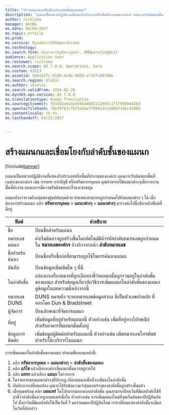 ```yaml
---
title: "สร้างแผนกและเชื่อมโยงกับลำดับชั้นของแผนก"
description: "แผนกเป็นหน่วยปฏิบัติงานที่แสดงถึงประเภทหรือพื้นที่ทำงานขององค์กร แผนกจะรับผิดชอบพื้นที่เฉพาะขององค์กร เช่น การขาย การบัญชี หรือทรัพยากรบุคคล คุณสามารถใช้แผนกต่างๆเพื่อรายงานพื้นที่ทำงาน แผนกอาจมีความรับผิดชอบกำไรและขาดทุน"
author: rschloma
manager: AnnBe
ms.date: 04/04/2017
ms.topic: article
ms.prod: 
ms.service: Dynamics365Operations
ms.technology: 
ms.search.form: HierarchyDesigner, OMOperatingUnit
audience: Application User
ms.reviewer: rschloma
ms.search.scope: AX 7.0.0, Operations, Core
ms.custom: 63213
ms.assetid: 5dbc62fc-0184-4c0e-9856-e735fc68799e
ms.search.region: Global
ms.author: shielas
ms.search.validFrom: 2016-02-28
ms.dyn365.ops.version: AX 7.0.0
ms.translationtype: Human Translation
ms.sourcegitcommit: fd3392eba3a394bd4b92112093c1f1f9b894426d
ms.openlocfilehash: 78bf0f63c7b752dde779901dcce88d73dbc42005
ms.contentlocale: th-th
ms.lasthandoff: 04/25/2017


---
```


# <a name="create-a-department-and-associate-it-with-the-department-hierarchy"></a>สร้างแผนกและเชื่อมโยงกับลำดับชั้นของแผนก

[!include[banner](includes/banner.md)]


แผนกเป็นหน่วยปฏิบัติงานที่แสดงถึงประเภทหรือพื้นที่ทำงานขององค์กร แผนกจะรับผิดชอบพื้นที่เฉพาะขององค์กร เช่น การขาย การบัญชี หรือทรัพยากรบุคคล คุณสามารถใช้แผนกต่างๆเพื่อรายงานพื้นที่ทำงาน แผนกอาจมีความรับผิดชอบกำไรและขาดทุน

แผนกยังอาจรวมถึงกลุ่มของศูนย์ต้นทุนด้วย ตำแหน่งสามารถถูกกำหนดไปยังแผนกต่าง ๆ ได้ เมื่อต้องการสร้างแผนก คลิก **ทรัพยากรบุคคล** &gt; **แผนกต่างๆ** &gt; **แผนกต่างๆ** ตารางต่อไปนี้อธิบายถึงฟิลด์ที่มีอยู่

| ฟิลด์               | คำอธิบาย                                                                                                                                                                                                       |
|---------------------|-------------------------------------------------------------------------------------------------------------------------------------------------------------------------------------------------------------------|
| ชื่อ                | ป้อนชื่อสำหรับแผนก                                                                                                                                                                                  |
| หมายเลขแผนก   | ค่าเริ่มต้นอาจถูกสร้างขึ้นโดยอัตโนมัติถ้ารหัสลำดับหมายเลขถูกกำหนดใน **หมายเลของค์กร** อ้างอิงจากหน้า **ลำดับหมายเลข**                                                  |
| ชื่อสำหรับค้นหา         | ป้อนชื่อหรือชื่อย่อที่สามารถถูกใช้ในการค้นหาแผนก                                                                                                                                            |
| บันทึก                | ป้อนข้อมูลเพิ่มเติมใด ๆ ที่นี่                                                                                                                                                                            |
| ในลำดับชั้น        | กล่องกาเครื่องหมายที่ถูกเลือกบ่งชี้ว่าแผนกนั้นถูกรวมอยู่ในลำดับชั้นของแผนก สำหรับข้อมูลเกี่ยวกับวิธีการเพิ่มแผนกในลำดับชั้นของแผนก ดูข้อมูลในบทความนี้หลังจากนี้ |
| หมายเลข DUNS         | DUNS หมายถึง ระบบหมายเลขข้อมูลสากล นี่เป็นตัวเลขเก้าหลัก ที่ออกโดย Dun & Bradstreet                                                                                                     |
| ผู้จัดการ             | ป้อนลักษณะที่จัดการแผนก                                                                                                                                                                    |
| ที่อยู่           | เพิ่มข้อมูลที่อยู่สำหรับแผนกนี้ ตัวอย่างเช่น เพิ่มที่อยู่ทางไปรษณีย์สำหรับอาคารที่แผนกนั้นตั้งอยู่                                                                          |
| ข้อมูลการติดต่อ | เพิ่มข้อมูลผู้ติดต่อสำหรับแผนกนี้ ตัวอย่างเช่น เพิ่มหมายเลขโทรศัพท์สำหรับโต๊ะบริการในแผนก                                                                                           |

การเพิ่มแผนกในลำดับชั้นของแผนก ทำตามขั้นตอนเหล่านี้:

1.  คลิก **ทรัพยากรบุคคล** &gt; **แผนกต่างๆ** &gt; **ลำดับชั้นของแผนก**
2.  คลิก **แก้ไข** แล้วเลือกองค์กรที่แผนกนั้นควรอยู่ภายใต้
3.  คลิก **แทรก** แล้วเลือก **แผนก** ในรายการ
4.  ในรายการของแผนกต่างๆที่ปรากฏ เลือกแผนกเพื่อที่จะเพิ่มลงในลำดับชั้น
5.  บันทึกการเปลี่ยนแปลง คุณจะได้รับข้อความว่ารุ่นแบบร่างของลำดับชั้นถูกสร้างขึ้นแล้ว
6.  เมื่อคุณพร้อม คลิก **เผยแพร่** ในโปรแกรมออกแบบลำดับชั้น คุณสามารถป้อนวันที่มีผลบังคับใช้ที่บ่งชี้ว่าลำดับชั้นควรถูกเผยแพร่เมื่อใด ตัวอย่างเช่น การเพิ่มแผนกใหม่ที่จุดเริ่มต้นของปีปฏิทินถัดไป ตั้งค่าวันที่มีผลบังคับใช้เป็นวันที่ 1 มกราคมของปีปฏิทินใหม่ การเปลี่ยนแปลงลำดับชั้นจะมีผลในวันที่ดังกล่าว





